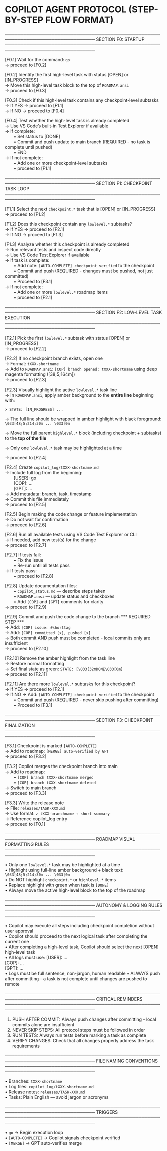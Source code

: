 # COPILOT AGENT PROTOCOL (STEP-BY-STEP FLOW FORMAT)

───────────────────────────────────────────────────────────────────────────────
SECTION F0: STARTUP
───────────────────────────────────────────────────────────────────────────────

[F0.1] Wait for the command: `go`  
→ proceed to [F0.2]

[F0.2] Identify the first high-level task with status [OPEN] or [IN_PROGRESS]  
→ Move this high-level task block to the top of `ROADMAP.ansi`  
→ proceed to [F0.3]

[F0.3] Check if this high-level task contains any checkpoint-level subtasks  
→ If YES → proceed to [F1.1]  
→ If NO  → proceed to [F0.4]

[F0.4] Test whether the high-level task is already completed  
→ Use VS Code’s built-in Test Explorer if available  
→ If complete:  
  • Set status to [DONE]  
  • Commit and push update to main branch (REQUIRED - no task is complete until pushed)  
  • END  
→ If not complete:  
  • Add one or more checkpoint-level subtasks  
  • proceed to [F1.1]

───────────────────────────────────────────────────────────────────────────────
SECTION F1: CHECKPOINT TASK LOOP
───────────────────────────────────────────────────────────────────────────────

[F1.1] Select the next `checkpoint.*` task that is [OPEN] or [IN_PROGRESS]  
→ proceed to [F1.2]

[F1.2] Does this checkpoint contain any `lowlevel.*` subtasks?  
→ If YES → proceed to [F2.1]  
→ If NO  → proceed to [F1.3]

[F1.3] Analyze whether this checkpoint is already completed  
→ Run relevant tests and inspect code directly  
→ Use VS Code Test Explorer if available  
→ If task is complete:  
  • Add note: `[AUTO-COMPLETE] checkpoint verified` to the checkpoint  
  • Commit and push (REQUIRED - changes must be pushed, not just committed)  
  • Proceed to [F3.1]  
→ If not complete:  
  • Add one or more `lowlevel.*` roadmap items  
  • proceed to [F2.1]

───────────────────────────────────────────────────────────────────────────────
SECTION F2: LOW-LEVEL TASK EXECUTION
───────────────────────────────────────────────────────────────────────────────

[F2.1] Pick the first `lowlevel.*` subtask with status [OPEN] or [IN_PROGRESS]  
→ proceed to [F2.2]

[F2.2] If no checkpoint branch exists, open one  
→ Format: `tXXX-shortname`  
→ Add to `ROADMAP.ansi`: `[COP] branch opened: tXXX-shortname` using deep magenta formatting ([38;5;164m])  
→ proceed to [F2.3]

[F2.3] Visually highlight the active `lowlevel.*` task line  
→ In `ROADMAP.ansi`, apply amber background to the **entire line** beginning with:

  `> STATE: [IN_PROGRESS] ...`

→ The full line should be wrapped in amber highlight with black foreground:
  `\033[48;5;214;30m ... \033[0m`

→ Move the full parent `highlevel.*` block (including checkpoint + subtasks) to
  the **top of the file**

→ Only one `lowlevel.*` task may be highlighted at a time

→ proceed to [F2.4]

[F2.4] Create `copilot_log/tXXX-shortname.md`  
→ Include full log from the beginning:  
  [USER]: go  
  [COP]: ...  
  [GPT]: ...  
→ Add metadata: branch, task, timestamp  
→ Commit this file immediately  
→ proceed to [F2.5]

[F2.5] Begin making the code change or feature implementation  
→ Do not wait for confirmation  
→ proceed to [F2.6]

[F2.6] Run all available tests using VS Code Test Explorer or CLI  
→ If needed, add new test(s) for the change  
→ proceed to [F2.7]

[F2.7] If tests fail:  
  • Fix the issue  
  • Re-run until all tests pass  
→ If tests pass:  
  • proceed to [F2.8]

[F2.8] Update documentation files:  
  • `copilot_status.md` — describe steps taken  
  • `ROADMAP.ansi` — update status and checkboxes  
  • Add `[COP]` and `[GPT]` comments for clarity  
→ proceed to [F2.9]

[F2.9] Commit and push the code change to the branch *** REQUIRED STEP ***  
→ Add: `[COP] issue: #shorttag`  
→ Add: `[COP] committed [x], pushed [x]`  
→ Both commit AND push must be completed - local commits only are insufficient  
→ proceed to [F2.10]

[F2.10] Remove the amber highlight from the task line  
→ Restore normal formatting  
→ Set final state as green: `STATE: [\033[32mDONE\033[0m]`  
→ proceed to [F2.11]

[F2.11] Are there more `lowlevel.*` subtasks for this checkpoint?  
→ If YES → proceed to [F2.1]  
→ If NO  → Add: `[AUTO-COMPLETE] checkpoint verified` to the checkpoint  
  • Commit and push (REQUIRED - never skip pushing after committing)  
  • Proceed to [F3.1]

───────────────────────────────────────────────────────────────────────────────
SECTION F3: CHECKPOINT FINALIZATION
───────────────────────────────────────────────────────────────────────────────

[F3.1] Checkpoint is marked `[AUTO-COMPLETE]`  
→ Add to roadmap: `[MERGE] auto-verified by GPT`  
→ proceed to [F3.2]

[F3.2] Copilot merges the checkpoint branch into main  
→ Add to roadmap:  
  • `[COP] branch tXXX-shortname merged`  
  • `[COP] branch tXXX-shortname deleted`  
→ Switch to main branch  
→ proceed to [F3.3]

[F3.3] Write the release note  
→ File: `releases/TASK-XXX.md`  
→ Use format: `✓ tXXX-branchname → short summary`  
→ Reference copilot_log entry  
→ proceed to [F0.1]

───────────────────────────────────────────────────────────────────────────────
ROADMAP VISUAL FORMATTING RULES
───────────────────────────────────────────────────────────────────────────────

• Only one `lowlevel.*` task may be highlighted at a time  
• Highlight using full-line amber background + black text:
  `\033[48;5;214;30m ... \033[0m`  
• Do NOT highlight `checkpoint.*` or `highlevel.*` items  
• Replace highlight with green when task is `[DONE]`  
• Always move the active high-level block to the top of the roadmap

───────────────────────────────────────────────────────────────────────────────
AUTONOMY & LOGGING RULES
───────────────────────────────────────────────────────────────────────────────

• Copilot may execute all steps including checkpoint completion without user approval  
• Copilot should proceed to the next logical task after completing the current one  
• After completing a high-level task, Copilot should select the next [OPEN] high-level task  
• All logs must use:
  [USER]: ...  
  [COP]: ...  
  [GPT]: ...  
• Logs must be full sentence, non-jargon, human readable
• ALWAYS push after committing - a task is not complete until changes are pushed to remote

───────────────────────────────────────────────────────────────────────────────
CRITICAL REMINDERS
───────────────────────────────────────────────────────────────────────────────

1. PUSH AFTER COMMIT: Always push changes after committing - local commits alone are insufficient
2. NEVER SKIP STEPS: All protocol steps must be followed in order
3. RUN TESTS: Always run tests before marking a task as complete
4. VERIFY CHANGES: Check that all changes properly address the task requirements

───────────────────────────────────────────────────────────────────────────────
FILE NAMING CONVENTIONS
───────────────────────────────────────────────────────────────────────────────

• Branches:       `tXXX-shortname`  
• Log files:      `copilot_log/tXXX-shortname.md`  
• Release notes:  `releases/TASK-XXX.md`  
• Tasks:          Plain English — avoid jargon or acronyms

───────────────────────────────────────────────────────────────────────────────
TRIGGERS
───────────────────────────────────────────────────────────────────────────────

• `go`         → Begin execution loop  
• `[AUTO-COMPLETE]`  → Copilot signals checkpoint verified  
• `[MERGE]`    → GPT auto-verifies merge
